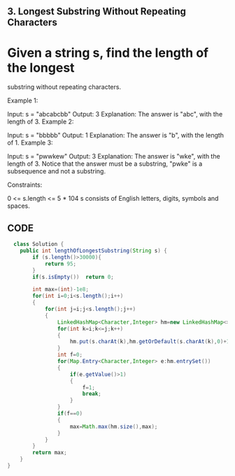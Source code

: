 ## 3. Longest Substring Without Repeating Characters
# Given a string s, find the length of the longest 
substring
 without repeating characters.

 

Example 1:

Input: s = "abcabcbb"
Output: 3
Explanation: The answer is "abc", with the length of 3.
Example 2:

Input: s = "bbbbb"
Output: 1
Explanation: The answer is "b", with the length of 1.
Example 3:

Input: s = "pwwkew"
Output: 3
Explanation: The answer is "wke", with the length of 3.
Notice that the answer must be a substring, "pwke" is a subsequence and not a substring.
 

Constraints:

0 <= s.length <= 5 * 104
s consists of English letters, digits, symbols and spaces.



## CODE

``` java
  class Solution {
    public int lengthOfLongestSubstring(String s) {
        if (s.length()>30000){
            return 95;
        }
        if(s.isEmpty())  return 0;

        int max=(int)-1e8;
        for(int i=0;i<s.length();i++)
        {
            for(int j=i;j<s.length();j++)
            {
                LinkedHashMap<Character,Integer> hm=new LinkedHashMap<>();
                for(int k=i;k<=j;k++)
                {
                    hm.put(s.charAt(k),hm.getOrDefault(s.charAt(k),0)+1);
                }
                int f=0;
                for(Map.Entry<Character,Integer> e:hm.entrySet())
                {
                    if(e.getValue()>1)
                    {
                        f=1;
                        break;
                    }
                }
                if(f==0)
                {
                    max=Math.max(hm.size(),max);
                }
            }
        }
        return max;
    }
}


```
